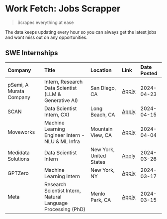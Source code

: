 # Work Fetch: Jobs Scrapper
> Scrapes everything at ease

The data keeps updating every hour so you can always get the latest jobs and wont miss out on any opportunities.

## SWE Internships
<!--START_SECTION:workfetch-->
| Company                 | Title                                                        | Location                | Link                                                                                                                                                                                                                                                                       | Date Posted   |
|:------------------------|:-------------------------------------------------------------|:------------------------|:---------------------------------------------------------------------------------------------------------------------------------------------------------------------------------------------------------------------------------------------------------------------------|:--------------|
| pSemi, A Murata Company | Intern, Research Data Scientist (LLM & Generative AI)        | San Diego, CA           | [Apply](https://www.linkedin.com/jobs/view/intern-research-data-scientist-llm-generative-ai-at-psemi-a-murata-company-3887074168?position=4&pageNum=0&refId=rGKllIoZn4W5LvIYAJ0QJw%3D%3D&trackingId=lVVb96cdnXYyHUbRTZ7gdA%3D%3D&trk=public_jobs_jserp-result_search-card) | 2024-04-23    |
| SCAN                    | Data Scientist Intern, CXI                                   | Long Beach, CA          | [Apply](https://www.linkedin.com/jobs/view/data-scientist-intern-cxi-at-scan-3899690492?position=9&pageNum=0&refId=rGKllIoZn4W5LvIYAJ0QJw%3D%3D&trackingId=MlpktXdr4k3uqVER0OpFmQ%3D%3D&trk=public_jobs_jserp-result_search-card)                                          | 2024-04-15    |
| Moveworks               | Machine Learning Engineer Intern - NLU & ML Infra            | Mountain View, CA       | [Apply](https://www.linkedin.com/jobs/view/machine-learning-engineer-intern-nlu-ml-infra-at-moveworks-3885205610?position=8&pageNum=0&refId=rGKllIoZn4W5LvIYAJ0QJw%3D%3D&trackingId=zHpNDz45Gj3V23FnnZY7Aw%3D%3D&trk=public_jobs_jserp-result_search-card)                 | 2024-04-04    |
| Medidata Solutions      | Data Scientist Intern                                        | New York, United States | [Apply](https://www.linkedin.com/jobs/view/data-scientist-intern-at-medidata-solutions-3810253704?position=3&pageNum=0&refId=rGKllIoZn4W5LvIYAJ0QJw%3D%3D&trackingId=J7K7N1ubmsEO0bpht8Mzvg%3D%3D&trk=public_jobs_jserp-result_search-card)                                | 2024-03-26    |
| GPTZero                 | Machine Learning Intern                                      | New York, NY            | [Apply](https://www.linkedin.com/jobs/view/machine-learning-intern-at-gptzero-3860723963?position=6&pageNum=0&refId=rGKllIoZn4W5LvIYAJ0QJw%3D%3D&trackingId=Cv5aDwY5FUMblACTt%2Bbzkg%3D%3D&trk=public_jobs_jserp-result_search-card)                                       | 2024-03-17    |
| Meta                    | Research Scientist Intern, Natural Language Processing (PhD) | Menlo Park, CA          | [Apply](https://www.linkedin.com/jobs/view/research-scientist-intern-natural-language-processing-phd-at-meta-3858718375?position=7&pageNum=0&refId=rGKllIoZn4W5LvIYAJ0QJw%3D%3D&trackingId=QOHO54SJyrT6GH%2B5hFRIow%3D%3D&trk=public_jobs_jserp-result_search-card)        | 2024-03-15    |
<!--END_SECTION:workfetch-->
